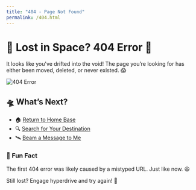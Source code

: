 ```yaml
---
title: "404 - Page Not Found"
permalink: /404.html
---
```


# 🚀 Lost in Space? 404 Error 🚀

It looks like you've drifted into the void! The page you’re looking for has either been moved, deleted, or never existed. 😱

![404 Error](https://media.giphy.com/media/hS42TuYYnANLFR9IRQ/giphy.gif)

## 🛸 What’s Next?
- 🏠 [Return to Home Base](./)
- 🔍 [Search for Your Destination](https://www.google.com)
- 🛰️ [Beam a Message to Me](mailto:doronfi3@gmail.com)

### 🌌 Fun Fact
The first 404 error was likely caused by a mistyped URL. Just like now. 😆

Still lost? Engage hyperdrive and try again! 🚀

